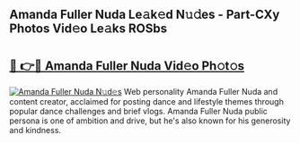 ## Amanda Fuller Nuda Le𝚊k𝚎d N𝚞𝚍es - Part-CXy Photos Vid𝚎o Le𝚊ks ROSbs

# <h2><a href="http://fbcp2sh.evod.top/?m=Amanda+Fuller+Nuda">🔗 👉🔴 Amanda Fuller Nuda Vid𝚎o Ph𝚘t𝚘s</a></h2>

[![Amanda Fuller Nuda N𝚞d𝚎s](https://i.imgur.com/8V9OHl7.gif)](http://fbcp2sh.evod.top/?m=Amanda+Fuller+Nuda)
Web personality Amanda Fuller Nuda and content creator, acclaimed for posting dance and lifestyle themes through popular dance challenges and brief vlogs. Amanda Fuller Nuda public persona is one of ambition and drive, but he's also known for his generosity and kindness. 
